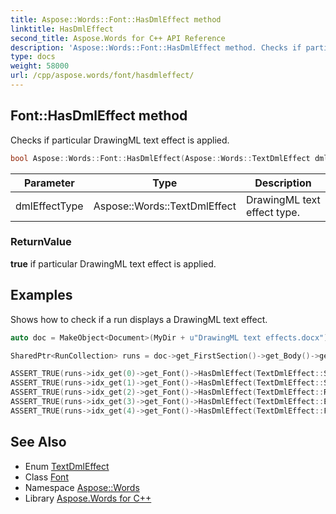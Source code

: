 ```yaml
---
title: Aspose::Words::Font::HasDmlEffect method
linktitle: HasDmlEffect
second_title: Aspose.Words for C++ API Reference
description: 'Aspose::Words::Font::HasDmlEffect method. Checks if particular DrawingML text effect is applied in C++.'
type: docs
weight: 58000
url: /cpp/aspose.words/font/hasdmleffect/
---
```

## Font::HasDmlEffect method


Checks if particular DrawingML text effect is applied.

```cpp
bool Aspose::Words::Font::HasDmlEffect(Aspose::Words::TextDmlEffect dmlEffectType)
```


| Parameter | Type | Description |
| --- | --- | --- |
| dmlEffectType | Aspose::Words::TextDmlEffect | DrawingML text effect type. |

### ReturnValue

**true** if particular DrawingML text effect is applied.

## Examples



Shows how to check if a run displays a DrawingML text effect. 
```cpp
auto doc = MakeObject<Document>(MyDir + u"DrawingML text effects.docx");

SharedPtr<RunCollection> runs = doc->get_FirstSection()->get_Body()->get_FirstParagraph()->get_Runs();

ASSERT_TRUE(runs->idx_get(0)->get_Font()->HasDmlEffect(TextDmlEffect::Shadow));
ASSERT_TRUE(runs->idx_get(1)->get_Font()->HasDmlEffect(TextDmlEffect::Shadow));
ASSERT_TRUE(runs->idx_get(2)->get_Font()->HasDmlEffect(TextDmlEffect::Reflection));
ASSERT_TRUE(runs->idx_get(3)->get_Font()->HasDmlEffect(TextDmlEffect::Effect3D));
ASSERT_TRUE(runs->idx_get(4)->get_Font()->HasDmlEffect(TextDmlEffect::Fill));
```

## See Also

* Enum [TextDmlEffect](../../textdmleffect/)
* Class [Font](../)
* Namespace [Aspose::Words](../../)
* Library [Aspose.Words for C++](../../../)

